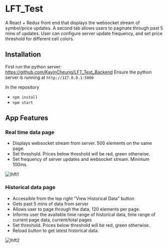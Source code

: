 # LFT_Test

A React + Redux front end that displays the websocket stream of symbol/price updates. A second tab allows users to paginate through past 5 mins of updates. User can configure server update frequency, and set price threshold for different cell colors.

## Installation
First run the python server: https://github.com/KayinCheung/LFT_Test_Backend
Ensure the python server is running at `http://127.0.0.1:5000`

In the repository
- `npm install`
- `npm start`


## App Features

### Real time data page

- Displays websocket stream from server. 500 elements on the same page.
- Set threshold. Prices below threshold will be red, green otherwise.
- Set frequency of server updates and websocket stream. Minimum 100ms.


![lhft1](https://user-images.githubusercontent.com/24837709/67154353-33d22a00-f32d-11e9-8571-c1394fcd9396.png)


### Historical data page

- Accessible from the top right "View Historical Data" button
- Gets past 5 mins of data from server
- Allows user to page through the data, 120 elements per page.
- Informs user the available time range of historical data, time range of current page data, current/total pages
- Set threshold. Prices below threshold will be red, green otherwise.
- Reload button to get latest historical data.

![lhft2](https://user-images.githubusercontent.com/24837709/67154352-33d22a00-f32d-11e9-9c1e-fc5c0860448f.png)
